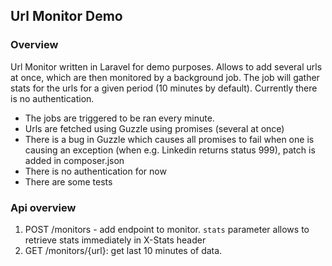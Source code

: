 ## Url Monitor Demo

### Overview

Url Monitor written in Laravel for demo purposes.
Allows to add several urls at once, which are then monitored by a background job.
The job will gather stats for the urls for a given period (10 minutes by default).
Currently there is no authentication.


- The jobs are triggered to be ran every minute. 
- Urls are fetched using Guzzle using promises (several at once)
- There is a bug in Guzzle which causes all promises to fail when one is causing an exception
 (when e.g. Linkedin returns status 999), patch is added in composer.json
- There is no authentication for now 
- There are some tests 

### Api overview

1. POST /monitors - add endpoint to monitor. `stats` parameter allows to retrieve stats immediately in X-Stats header
2. GET /monitors/{url}: get last 10 minutes of data.
